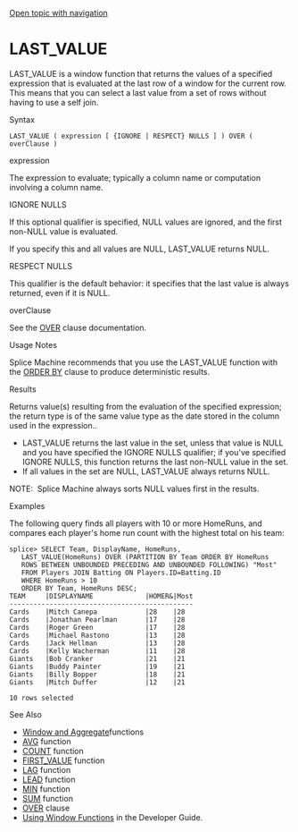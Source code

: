 [Open topic with navigation](../../../index.html#Shared/SQLReference/BuiltInFcns/LastValue.html)

[]()LAST\_VALUE
===============

<span class="CodeFont">LAST\_VALUE</span> is a window function that returns the values of a specified expression that is evaluated at the last row of a window for the current row. This means that you can select a last value from a set of rows without having to use a self join.

Syntax

``` FcnSyntax
LAST_VALUE ( expression [ {IGNORE | RESPECT} NULLS ] ) OVER ( overClause )
```

expression

The expression to evaluate; typically a column name or computation involving a column name.

IGNORE NULLS

If this optional qualifier is specified, <span class="CodeFont">NULL</span> values are ignored, and the first non-<span class="CodeFont">NULL</span> value is evaluated.

If you specify this and all values are <span class="CodeFont">NULL</span>, <span class="CodeFont">LAST\_VALUE</span> returns <span class="CodeFont">NULL</span>.

RESPECT NULLS

This qualifier is the default behavior: it specifies that the last value is always returned, even if it is <span class="CodeFont">NULL</span>.

overClause

See the <span class="CodeFont">[OVER](../Clauses/Over.html)</span> clause documentation.

Usage Notes

Splice Machine recommends that you use the <span class="CodeFont">LAST\_VALUE</span> function with the <span class="CodeFont">[ORDER BY](../Clauses/OrderBy.html)</span> clause to produce deterministic results.

Results

Returns value(s) resulting from the evaluation of the specified expression; the return type is of the same value type as the date stored in the column used in the expression..

-   <span class="CodeFont">LAST\_VALUE</span> returns the last value in the set, unless that value is NULL and you have specified the <span class="CodeFont">IGNORE NULLS</span> qualifier; if you've specified <span class="CodeFont">IGNORE NULLS</span>, this function returns the last non-<span class="CodeFont">NULL</span> value in the set.
-   If all values in the set are <span class="CodeFont">NULL</span>, <span class="CodeFont">LAST\_VALUE</span> always returns <span class="CodeFont">NULL</span>.

<span class="autonumber"><span class="noteAutoNum">NOTE:  </span></span>Splice Machine always sorts <span class="CodeFont">NULL</span> values first in the results.

Examples

The following query finds all players with 10 or more HomeRuns, and compares each player's home run count with the highest total on his team:

``` Example
splice> SELECT Team, DisplayName, HomeRuns, 
   LAST_VALUE(HomeRuns) OVER (PARTITION BY Team ORDER BY HomeRuns 
   ROWS BETWEEN UNBOUNDED PRECEDING AND UNBOUNDED FOLLOWING) "Most" 
   FROM Players JOIN Batting ON Players.ID=Batting.ID
   WHERE HomeRuns > 10
   ORDER BY Team, HomeRuns DESC;
TEAM     |DISPLAYNAME             |HOMER&|Most  
----------------------------------------------
Cards    |Mitch Canepa            |28    |28    
Cards    |Jonathan Pearlman       |17    |28    
Cards    |Roger Green             |17    |28    
Cards    |Michael Rastono         |13    |28    
Cards    |Jack Hellman            |13    |28    
Cards    |Kelly Wacherman         |11    |28    
Giants   |Bob Cranker             |21    |21    
Giants   |Buddy Painter           |19    |21    
Giants   |Billy Bopper            |18    |21    
Giants   |Mitch Duffer            |12    |21    

10 rows selected
```

See Also

-   [Window and Aggregate](Intro.WindowAggregrateFcns.html)functions
-   [<span class="CodeFont">AVG</span>](Avg.html) function
-   [<span class="CodeFont">COUNT</span>](Count.html) function
-   <span class="CodeFont">[FIRST\_VALUE](FirstValue.html)</span> function
-   <span class="CodeFont">[LAG](Lag.html)</span> function
-   <span class="CodeFont">[LEAD](Lead.html)</span> function
-   [<span class="CodeFont">MIN</span>](Min.html) function
-   [<span class="CodeFont">SUM</span>](Sum.html) function
-   [<span class="CodeFont">OVER</span>](../Clauses/Over.html) clause
-   <span class="ItalicFont">[Using Window Functions](../../Developers/Fundamentals/UsingWindowFunctions.html)</span> in the <span class="ItalicFont">Developer Guide</span>.

 


